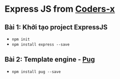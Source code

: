 # Express JS from [Coders-x](coders-x.com)

## Bài 1: Khởi tạo project ExpressJS
- `npm init`
- `npm install express --save`
## Bài 2: Template engine - [Pug](https://pugjs.org/api/getting-started.html)
- `npm install pug --save`
